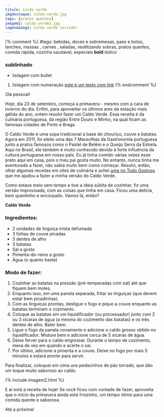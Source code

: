 ```yaml
---
titulo: Caldo verde
imgdestaque: caldo-verde.jpg
tags: [pratos quentes]
imagem2: caldo-verde2.jpg
legendaimg2: Caldo verde servido!
---
```

{% comment %}
#tags: bebidas, doces e sobremesas, paes e bolos, lanches, massas , carnes , saladas, reutilizando sobras, pratos quentes, comida rapida, cozinha saudavel, especiais
**bold**
*italico*
### sublinhado
* listagem com bullet
1. listagem com numeração
[este é um texto com link](https://www.enderecodolink.com)
{% endcomment %}

Olá pessoal!

Hoje, dia 23 de setembro, começa a primavera - mesmo com a cara de inverno do dia. Enfim, para aproveitar os últimos ares da estação mais gélida do ano, ontem resolvi fazer um Caldo Verde. Essa receita é da culinária portuguesa, da região Entre Douro e Minho, na qual ficam as famosas cidades de Porto e Braga.

O Caldo Verde é uma sopa tradicional à base de chouriço, couve e batatas. Agora em 2011, foi eleito uma das 7 Maravilhas da Gastronomia portuguesa junto a pratos famosos como o Pastel de Belém e o Queijo Serra da Estrela. Aqui no Brasil, ele também é muito conhecido devido à forte influência da cultura portuguesa em nosso país. Eu já tinha comido várias vezes esse prato aqui em casa, pois o meu pai gosta muito. No entanto, nunca tinha me aventurado a fazer, não sabia muito bem como começar. Resolvi, então, olhar algumas receitas em sites de culinária e achei [uma no Tudo Gostoso](http://www.tudogostoso.com.br/receita/9031-caldo-verde.html) que me ajudou a fazer a minha versão do Caldo Verde.

Como estava meio sem tempo e tive a ideia súbita de cozinhar, fiz uma versão improvisada, com as coisas que tinha em casa. Ficou uma delícia, bem quentinho e encorpado. Vamos lá, então?


**Caldo Verde**

### Ingredientes:

* 2 unidades de linguiça mista defumada 
* 3 folhas de couve picadas
* 3 dentes de alho
* 3 batatas
* Sal a gosto
* Pimenta-do-reino a gosto
* Água (o quanto baste)

### Modo de fazer:

1. Cozinhar as batatas na pressão (pré-temperadas com sal) até que fiquem bem moles.
2. Enquanto isso, em uma panela separada, fritar as linguiças (que devem estar bem picadinhas).
3. Com as linguiças prontas, desligue o fogo e pique a couve enquanto as batatas terminam o cozimento.
4. Coloque as batatas em um liquidificador (ou processador) junto com 2 ou 3 xícaras de água (a mesma do cozimento das batatas) e os três dentes de alho. Bater bem.
5. Ligue o fogo da panela novamente e adicione o caldo grosso obtido no liquidificador. Misture bem e adicione cerca de 5 xícaras de água.
6. Deixe ferver para o caldo engrossar. Durante o tempo de cozimento, mexa de vez em quando e acerte o sal.
7. Por último, adicione a pimenta e a couve. Deixe no fogo por mais 5 minutos e estará pronto para servir.

Para finalizar, coloquei em cima uns pedacinhos de pão torrado, que dão um toque muito saboroso ao caldo.

{% include imagem2.html %}

E aí está a receita de hoje! Se você ficou com vontade de fazer, aproveita que o início da primavera ainda está friozinho, um tempo ótimo para uma comida quente e saborosa. 

Até a próxima!





